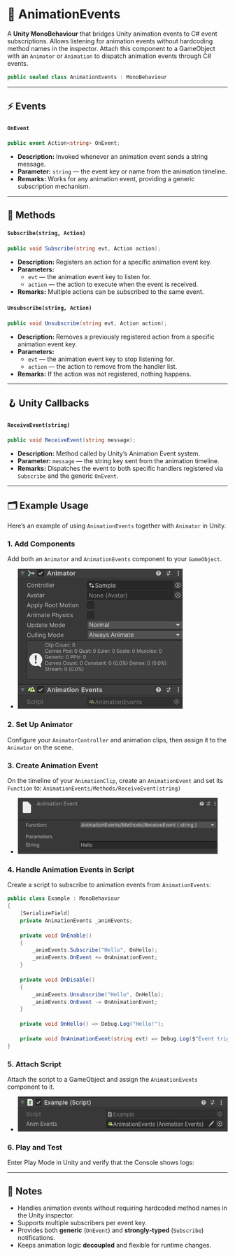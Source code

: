 # 🧩 AnimationEvents

A **Unity MonoBehaviour** that bridges Unity animation events to C# event subscriptions. Allows listening for animation
events without hardcoding method names in the inspector. Attach this component to a GameObject with an `Animator` or
`Animation` to dispatch animation events through C# events.

```csharp
public sealed class AnimationEvents : MonoBehaviour
```

---

## ⚡ Events

#### `OnEvent`

```csharp
public event Action<string> OnEvent;
```

- **Description:** Invoked whenever an animation event sends a string message.
- **Parameter:** `string` — the event key or name from the animation timeline.
- **Remarks:** Works for any animation event, providing a generic subscription mechanism.

---

## 🏹 Methods

#### `Subscribe(string, Action)`

```csharp
public void Subscribe(string evt, Action action);
```

- **Description:** Registers an action for a specific animation event key.
- **Parameters:**
    - `evt` — the animation event key to listen for.
    - `action` — the action to execute when the event is received.
- **Remarks:** Multiple actions can be subscribed to the same event.

#### `Unsubscribe(string, Action)`

```csharp
public void Unsubscribe(string evt, Action action);
```

- **Description:** Removes a previously registered action from a specific animation event key.
- **Parameters:**
    - `evt` — the animation event key to stop listening for.
    - `action` — the action to remove from the handler list.
- **Remarks:** If the action was not registered, nothing happens.

---

## 🪝 Unity Callbacks

#### `ReceiveEvent(string)`

```csharp
public void ReceiveEvent(string message);
```

- **Description:** Method called by Unity’s Animation Event system.
- **Parameter:** `message` — the string key sent from the animation timeline.
- **Remarks:** Dispatches the event to both specific handlers registered via `Subscribe` and the generic `OnEvent`.

---

## 🗂 Example Usage

Here’s an example of using `AnimationEvents` together with `Animator` in Unity.

### 1. Add Components

Add both an `Animator` and `AnimationEvents` component to your `GameObject`.

- <img src="../../Images/AnimationEvents.png" alt="AnimationEvents example" width="" height="320">

### 2. Set Up Animator

Configure your `AnimatorController` and animation clips, then assign it to the `Animator` on the scene.

### 3. Create Animation Event

On the timeline of your `AnimationClip`, create an `AnimationEvent` and set its `Function` to:
`AnimationEvents/Methods/ReceiveEvent(string)`

- <img src="../../Images/AnimationEvent.png" alt="AnimationEvent example" width="" height="128">

### 4. Handle Animation Events in Script

Create a script to subscribe to animation events from `AnimationEvents`:

```csharp
public class Example : MonoBehaviour
{
    [SerializeField]
    private AnimationEvents _animEvents;

    private void OnEnable()
    {
        _animEvents.Subscribe("Hello", OnHello);
        _animEvents.OnEvent += OnAnimationEvent;
    }

    private void OnDisable()
    {
        _animEvents.Unsubscribe("Hello", OnHello);
        _animEvents.OnEvent -= OnAnimationEvent;
    }

    private void OnHello() => Debug.Log("Hello!");
    
    private void OnAnimationEvent(string evt) => Debug.Log($"Event triggered: {evt}");
}
```

### 5. Attach Script

Attach the script to a GameObject and assign the `AnimationEvents` component to it.

- <img src="../../Images/AnimationEvents_Example.png" alt="SceneActionComposite example" width="" height="80">

### 6. Play and Test

Enter Play Mode in Unity and verify that the Console shows logs:

---

## 📝 Notes

- Handles animation events without requiring hardcoded method names in the Unity inspector.
- Supports multiple subscribers per event key.
- Provides both **generic** (`OnEvent`) and **strongly-typed** (`Subscribe`) notifications.
- Keeps animation logic **decoupled** and flexible for runtime changes.